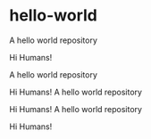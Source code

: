 # hello-world
A hello world repository

Hi Humans!


A hello world repository

Hi Humans!
A hello world repository

Hi Humans!
A hello world repository

Hi Humans!
